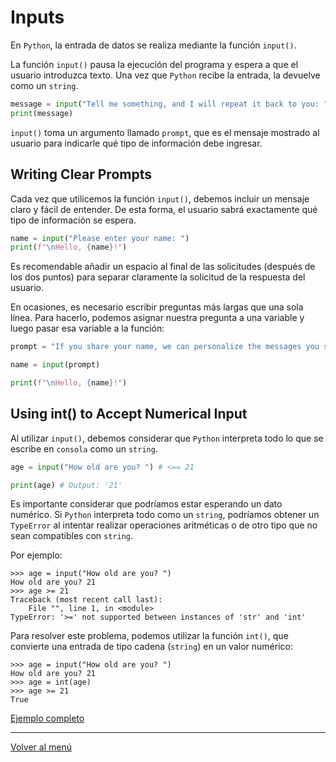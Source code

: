 # Inputs

En `Python`, la entrada de datos se realiza mediante la función `input()`.

La función `input()` pausa la ejecución del programa y espera a que el usuario introduzca texto. Una vez que `Python` recibe la entrada, la devuelve como un `string`.

```python
message = input("Tell me something, and I will repeat it back to you: ")
print(message)
```

`input()` toma un argumento llamado `prompt`, que es el mensaje mostrado al usuario para indicarle qué tipo de información debe ingresar.

## Writing Clear Prompts

Cada vez que utilicemos la función `input()`, debemos incluir un mensaje claro y fácil de entender. De esta forma, el usuario sabrá exactamente qué tipo de información se espera.

```python
name = input("Please enter your name: ")
print(f"\nHello, {name}!")
```

Es recomendable añadir un espacio al final de las solicitudes (después de los dos puntos) para separar claramente la solicitud de la respuesta del usuario.

En ocasiones, es necesario escribir preguntas más largas que una sola línea. Para hacerlo, podemos asignar nuestra pregunta a una variable y luego pasar esa variable a la función:

```python
prompt = "If you share your name, we can personalize the messages you see." prompt += "\nWhat is your first name? "

name = input(prompt)

print(f"\nHello, {name}!")
```

## Using int() to Accept Numerical Input

Al utilizar `input()`, debemos considerar que `Python` interpreta todo lo que se escribe en `consola` como un `string`.

```python
age = input("How old are you? ") # <== 21

print(age) # Output: '21'
```

Es importante considerar que podríamos estar esperando un dato numérico. Si `Python` interpreta todo como un `string`, podríamos obtener un `TypeError` al intentar realizar operaciones aritméticas o de otro tipo que no sean compatibles con `string`.

Por ejemplo:

```shell
>>> age = input("How old are you? ")
How old are you? 21
>>> age >= 21
Traceback (most recent call last):
	File "", line 1, in <module>
TypeError: '>=' not supported between instances of 'str' and 'int'
```

Para resolver este problema, podemos utilizar la función `int()`, que convierte una entrada de tipo cadena (`string`) en un valor numérico:

```shell
>>> age = input("How old are you? ")
How old are you? 21
>>> age = int(age)
>>> age >= 21
True
```

[Ejemplo completo](./xx-example-codes/0.5.0.0-inputs.py)

---

[Volver al menú](./0.0.0.0-Learn-the-basics.md)
